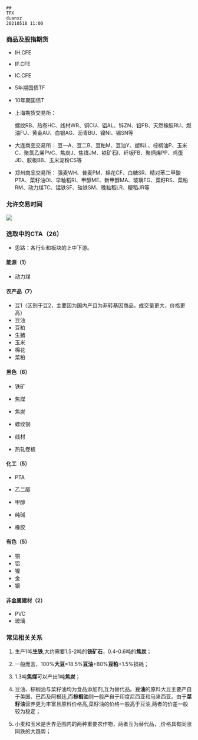 ```
##
TFX
duanxz
20210518 11:00
```



### 商品及股指期货

* IH.CFE
* IF.CFE
* IC.CFE
* 5年期国债TF
* 10年期国债T



* 上海期货交易所：

  螺纹RB、热卷HC、线材WR、铜CU、铝AL、锌ZN、铅PB、天然橡胶RU、燃油FU、黄金AU、白银AG、沥青BU、镍NI、锡SN等

* 大连商品交易所：
  豆一A、豆二B、豆粕M、豆油Y、塑料L、棕榈油P、玉米C、聚氯乙烯PVC、焦炭J、焦煤JM、铁矿石I、纤板FB、聚炳烯PP、鸡蛋JD、胶板BB、玉米淀粉CS等

* 郑州商品交易所：
  强麦WH、普麦PM、棉花CF、白糖SR、精对苯二甲酸PTA、菜籽油OI、早籼稻RI、甲醇ME、新甲醇MA、玻璃FG、菜籽RS、菜粕RM、动力煤TC、锰铁SF、硅铁SM、晚籼稻LR、粳稻JR等

### 允许交易时间

![](https://pic2.zhimg.com/80/v2-bd78c97a518029025ceb03b4567d0afd_720w.jpg)



### 选取中的CTA（26）

* 思路：各行业和板块的上中下游。

#### 能源（1）

* 动力煤

#### 农产品（7）

* 豆1（区别于豆2，主要因为国内产且为非转基因商品，成交量更大，价格更高）
* 豆油
* 豆粕
* 生猪
* 玉米
* 棉花
* 菜粕

#### 黑色（6）

* 铁矿

* 焦煤
* 焦炭
* 螺纹钢
* 线材
* 热轧卷板

#### 化工（5）

* PTA

* 乙二醇
* 甲醇
* 纯碱
* 橡胶

#### 有色（5）

* 铜
* 铝
* 镍
* 金
* 银

#### 非金属建材（2）

* PVC
* 玻璃



### 常见相关关系

1. 生产1吨**生铁**,大约需要1.5-2吨的**铁矿石**，0.4-0.6吨的**焦炭**；

2. 一般而言，100%**大豆**=18.5%**豆油**+80%**豆粕**+1.5%损耗；
3. 1.3吨**焦煤**可以产出1吨**焦炭**；
4. 豆油、棕榈油与菜籽油均为食品添加剂,互为替代品。**豆油**的原料大豆主要产自于美国、巴西及阿根廷,而**棕榈油**则一般产自于印度尼西亚和马来西亚。由于**菜籽油**营养更为丰富且原料价格高,菜籽油的价格一般高于豆油,两者的价差一般较为稳定；

5. 小麦和玉米是世界范围内的两种重要农作物，两者互为替代品，,价格具有同涨同跌的大趋势；

